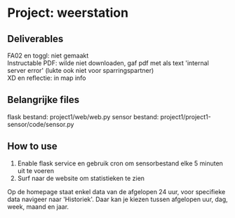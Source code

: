 # Project: weerstation

## Deliverables
FA02 en toggl: niet gemaakt<br/>
Instructable PDF: wilde niet downloaden, gaf pdf met als text 'internal server error' (lukte ook niet voor sparringspartner)<br/>
XD en reflectie: in map info

## Belangrijke files
flask bestand: project1/web/web.py
sensor bestand: project1/project1-sensor/code/sensor.py

## How to use
1) Enable flask service en gebruik cron om sensorbestand elke 5 minuten uit te voeren
2) Surf naar de website om statistieken te zien

Op de homepage staat enkel data van de afgelopen 24 uur, voor specifieke data navigeer naar 'Historiek'. Daar kan je kiezen tussen afgelopen uur, dag, week, maand en jaar.
